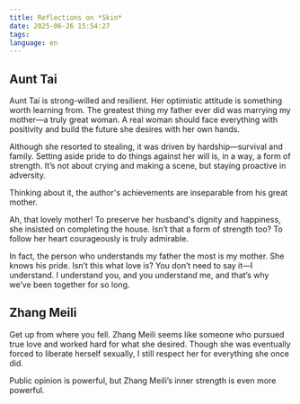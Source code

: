 ```yaml
---
title: Reflections on *Skin*
date: 2025-06-26 15:54:27
tags:
language: en
---
```


## Aunt Tai

Aunt Tai is strong-willed and resilient. Her optimistic attitude is something worth learning from. The greatest thing my father ever did was marrying my mother—a truly great woman. A real woman should face everything with positivity and build the future she desires with her own hands.

Although she resorted to stealing, it was driven by hardship—survival and family. Setting aside pride to do things against her will is, in a way, a form of strength. It’s not about crying and making a scene, but staying proactive in adversity.

Thinking about it, the author's achievements are inseparable from his great mother.

Ah, that lovely mother! To preserve her husband's dignity and happiness, she insisted on completing the house. Isn’t that a form of strength too? To follow her heart courageously is truly admirable.

In fact, the person who understands my father the most is my mother. She knows his pride. Isn’t this what love is? You don’t need to say it—I understand. I understand you, and you understand me, and that’s why we’ve been together for so long.

## Zhang Meili

Get up from where you fell. Zhang Meili seems like someone who pursued true love and worked hard for what she desired. Though she was eventually forced to liberate herself sexually, I still respect her for everything she once did.

Public opinion is powerful, but Zhang Meili’s inner strength is even more powerful.
